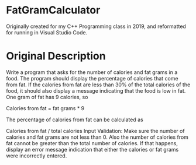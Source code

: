 # FatGramCalculator
Originally created for my C++ Programming class in 2019, and reformatted for running in Visual Studio Code. 

# Original Description
Write a program that asks for the number of calories and fat grams in a food.
The program should display the percentage of calories that come from fat.
If the calories from fat are less than 30% of the total calories of the food,
it should also display a message indicating that the food is low in fat.
One gram of fat has 9 calories, so

Calories from fat = fat grams * 9

The percentage of calories from fat can be calculated as

Calories from fat / total calories
Input Validation: Make sure the number of calories and fat grams are not less than 0.
Also the number of calories from fat cannot be greater than the total number of calories.
If that happens, display an error message indication that either the calories or fat grams were incorrectly entered.
